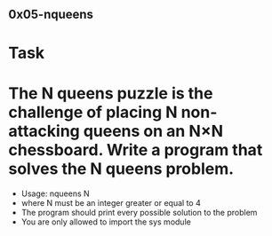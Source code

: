 ## 0x05-nqueens

# Task
<h1>The N queens puzzle is the challenge of placing N non-attacking queens on an N×N chessboard. Write a program that solves the N queens problem.</h1>

- Usage: nqueens N
- where N must be an integer greater or equal to 4
- The program should print every possible solution to the problem
- You are only allowed to import the sys module
